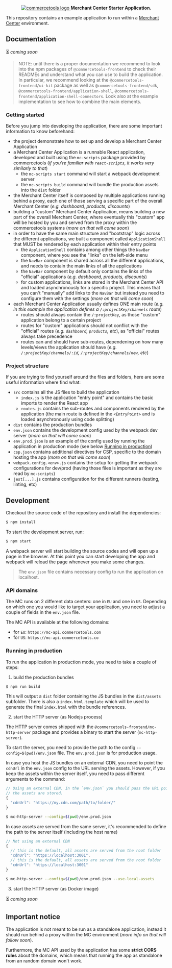 <p align="center">
  <a href="https://commercetools.com/">
    <img alt="commercetools logo" src="http://cdn.rawgit.com/commercetools/press-kit/master/PNG/72DPI/CT%20logo%20chrom%20black%20horizontal%20RGB%2072dpi.png">
  </a>
  <b>Merchant Center Starter Application.</b>
</p>

This repository contains an example application to run within a [Merchant Center](https://mc.commercetools.com) environment.

## Documentation

⏳ _coming soon_

> NOTE: until there is a proper documentation we recommend to look into the npm packages of `@commercetools-frontend` to check their READMEs and understand what you can use to build the application. In particular, we recommend looking at the `@commercetools-frontend/ui-kit` package as well as `@commercetools-frontend/sdk`, `@commercetools-frontend/application-shell`, `@commercetools-frontend/application-shell-connectors`. Look also at the example implementation to see how to combine the main elements.

### Getting started

Before you jump into developing the application, there are some important information to know beforehand:

- the project demonstrate how to set up and develop a Merchant Center Application
- a Merchant Center Application is a runnable React application, developed and built using the `mc-scripts` package provided by commercetools (_if you're familiar with `react-scripts`, it works very similarly to that_)
  - the `mc-scripts start` command will start a webpack development server
  - the `mc-scripts build` command will bundle the production assets into the `dist` folder
- the Merchant Center itself is composed by multiple applications running behind a proxy, each one of those serving a specific part of the overall Merchant Center (_e.g. dashboard, products, discounts_)
- building a "custom" Merchant Center Application, means building a new part of the overall Merchant Center, where eventually this "custom" app will be hosted by you and served from the proxy within the commercetools systems (_more on that will come soon_)
- in order to have the same main structure and "bootstrap" logic across the different applications, we built a component called `ApplicationShell` that MUST be rendered by each application within their entry points
  - the `ApplicationShell` contains among other things the `NavBar` component, where you see the "links" on the left-side menu
  - the `NavBar` component is shared across all the different applications, and needs to contain the main links of all the applications
  - the `NavBar` component by default only contains the links of the "official" applications (_e.g. dashboard, products, discounts_)
  - for custom applications, links are stored in the Merchant Center API and loaded asynchronously for a specific project. This means that you can't "manually" add links to the `NavBar` but instead you need to configure them with the settings (_more on that will come soon_)
- each Merchant Center Application usually defines ONE main route (_e.g. in this example the application defines a `/:projectKey/channels` route_)
  - routes should always contain the `/:projectKey`, as those "custom" application belong to a certain project
  - routes for "custom" applications should not conflict with the "official" routes (_e.g. `dashboard`, `products`, etc_), as "official" routes always take precedence
  - routes can and should have sub-routes, dependening on how many levels/views the application should have (_e.g. `/:projectKey/channels/:id`, `/:projectKey/channels/new`, etc_)

### Project structure

If you are trying to find yourself around the files and folders, here are some useful information where find what:

- `src` contains all the JS files to build the application
  - `index.js` is the application "entry point" and contains the basic imports to render the React app
  - `routes.js` contains the sub-routes and components rendered by the application (the main route is defined in the `<EntryPoint>` and is loaded asynchronously using code splitting)
- `dist` contains the production bundles
- `env.json` contains the development config used by the webpack dev server (_more on that will come soon_)
- `env.prod.json` is an example of the config used by running the application in production mode (see below [Running in production](#running-in-production))
- `csp.json` contains additional directives for CSP, specific to the domain hosting the app (_more on that will come soon_)
- `webpack.config.<env>.js` contains the setup for getting the webpack configurations for dev/prod (having those files is important as they are read by `mc-scripts`)
- `jest[...].js` contains configuration for the different runners (testing, linting, etc)

## Development

Checkout the source code of the repository and install the dependencies:

```bash
$ npm install
```

To start the development server, run:

```bash
$ npm start
```

A webpack server will start building the source codes and will open up a page in the browser. At this point you can start developing the app and webpack will reload the page whenever you make some changes.

> The `env.json` file contains necessary config to run the application on localhost.

### API domains

The MC runs on 2 different data centers: one in `EU` and one in `US`. Depending on which one you would like to target your application, you need to adjust a couple of fields in the `env.json` file.

The MC API is available at the following domains:

- for `EU`: `https://mc-api.commercetools.com`
- for `US`: `https://mc-api.commercetools.co`

### Running in production

To run the application in production mode, you need to take a couple of steps:

1.  build the production bundles

```bash
$ npm run build
```

This will output a `dist` folder containing the JS bundles in the `dist/assets` subfolder. There is also a `index.html.template` which will be used to generate the final `index.html` with the bundle references.

2.  start the HTTP server (as Nodejs process)

The HTTP server comes shipped with the `@commercetools-frontend/mc-http-server` package and provides a binary to start the server (`mc-http-server`).

To start the server, you need to provide the path to the config `--config=$(pwd)/env.json` file. The `env.prod.json` is for production usage.

In case you host the JS bundles on an external CDN, you need to point the `cdnUrl` in the `env.json` config to the URL serving the assets. However, if you keep the assets within the server itself, you need to pass different arguments to the command:

```js
// Using an external CDN. In the `env.json` you should pass the URL pointing to the folder where
// the assets are stored.
{
  "cdnUrl": "https://my.cdn.com/path/to/folder/"
}
```

```bash
$ mc-http-server --config=$(pwd)/env.prod.json
```

In case assets are served from the same server, it's recommended to define the path to the server itself (including the host name)

```js
// Not using an external CDN
{
  // this is the default, all assets are served from the root folder
  "cdnUrl": "https://localhost:3001",
  // this is the default, all assets are served from the root folder
  "cdnUrl": "https://localhost:3001"
}
```

```bash
$ mc-http-server --config=$(pwd)/env.prod.json --use-local-assets
```

3.  start the HTTP server (as Docker image)

⏳ _coming soon_

## Important notice

The application is not meant to be run as a standalone application, instead it should run behind a proxy within the MC environment (_more info on that will follow soon_).

Furthermore, the MC API used by the application has some **strict CORS rules** about the domains, which means that running the app as standalone from an random domain won't work.
